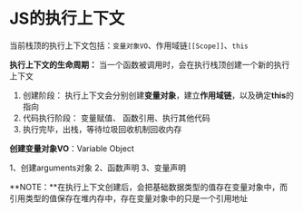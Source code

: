 # JS的执行上下文

当前栈顶的执行上下文包括：`变量对象VO`、作用域链`[[Scope]]`、`this`

**执行上下文的生命周期：** 当一个函数被调用时，会在执行栈顶创建一个新的执行上下文

1. 创建阶段： 执行上下文会分别创建**变量对象**，建立**作用域链**，以及确定**this**的指向
2. 代码执行阶段： 变量赋值、 函数引用、执行其他代码
3. 执行完毕，出栈，等待垃圾回收机制回收内存

**创建变量对象VO**：Variable Object

1、创建arguments对象 2、函数声明 3、变量声明

**NOTE：**在执行上下文创建后，会把基础数据类型的值存在变量对象中，而引用类型的值保存在堆内存中，存在变量对象中的只是一个引用地址